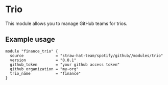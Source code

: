 # Trio

This module allows you to manage GitHub teams for trios.

## Example usage

```hcl
module "finance_trio" {
  source              = "straw-hat-team/spotify/github//modules/trio"
  version             = "0.0.1"
  github_token        = "your github access token"
  github_organization = "my-org"
  trio_name           = "finance"
}
```
